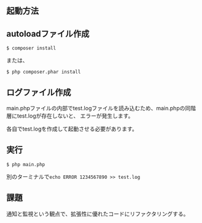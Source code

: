 ## 起動方法

## autoloadファイル作成
```
$ composer install
```
または、
```
$ php composer.phar install
```

## ログファイル作成

main.phpファイルの内部でtest.logファイルを読み込むため、main.phpの同階層にtest.logが存在しないと、
エラーが発生します。

各自でtest.logを作成して起動させる必要があります。

## 実行
```$ php main.php```

別のターミナルで```echo ERROR 1234567890 >> test.log```

## 課題
通知と監視という観点で、拡張性に優れたコードにリファクタリングする。
